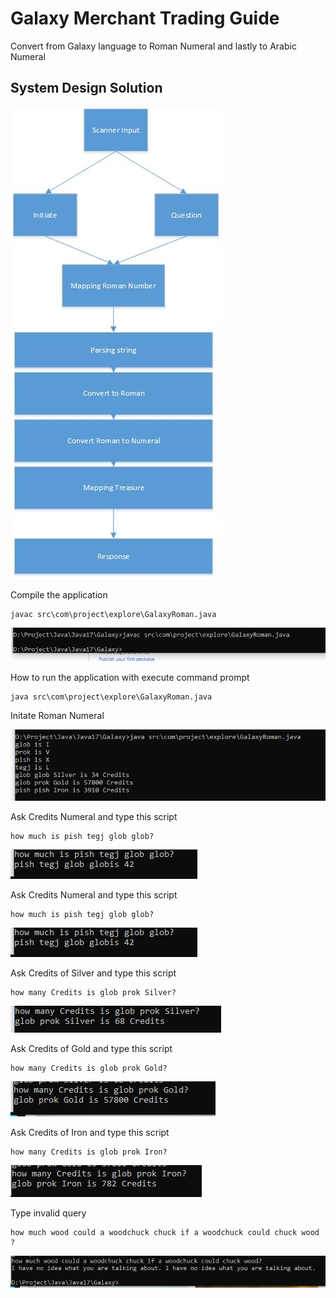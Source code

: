 # Galaxy Merchant Trading Guide
Convert from Galaxy language to Roman Numeral and lastly to Arabic Numeral 

## System Design Solution
![Alt text](asset/system_design_solution.jpg?raw=true "System Design Solution")

Compile the application
```
javac src\com\project\explore\GalaxyRoman.java
```
![Alt text](asset/compile_app.PNG?raw=true "Compile App")

How to run the application with execute command prompt
```
java src\com\project\explore\GalaxyRoman.java
```

Initate Roman Numeral

![Alt text](asset/run_initiate.PNG?raw=true "Initate Roman Numeral")

Ask Credits Numeral and type this script
```
how much is pish tegj glob glob?
```
![Alt text](asset/ask_num.PNG?raw=true "Require Credits Numeral")

Ask Credits Numeral and type this script
```
how much is pish tegj glob glob?
```
![Alt text](asset/ask_num.PNG?raw=true "Require Credits Numeral")

Ask Credits of Silver and type this script
```
how many Credits is glob prok Silver?
```
![Alt text](asset/ask_silver.PNG?raw=true "Require Credits of Silver")

Ask Credits of Gold and type this script
```
how many Credits is glob prok Gold?
```
![Alt text](asset/ask_gold.PNG?raw=true "Require Credits of Gold")

Ask Credits of Iron and type this script
```
how many Credits is glob prok Iron?
```
![Alt text](asset/ask_iron.PNG?raw=true "Require Credits of Iron")

Type invalid query
```
how much wood could a woodchuck chuck if a woodchuck could chuck wood ?
```
![Alt text](asset/ask_error.PNG?raw=true "Type Invalid query")
